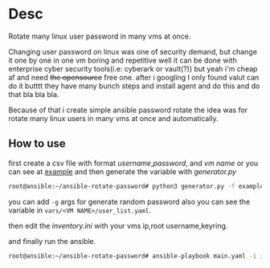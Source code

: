 # Desc

Rotate many linux user password in many vms at once.

Changing user password on linux was one of security demand, but change it one by one in one vm boring and repetitive well it can be done with enterprise cyber security tools(i.e: cyberark or vault(?)) but yeah i'm cheap af and need ~~the opensource~~ free one. after i googling I only found valut can do it butttt they have many bunch steps and install agent and do this and do that bla bla bla.

Because of that i create simple ansible password rotate the idea was for rotate many linux users in many vms at once and automatically.

## How to use
first create a csv file with format *username*,*password*, and *vm name* or you can see at [example](example.csv) and then generate the variable with *generator.py*

```bash
root@ansible:~/ansible-rotate-password# python3 generator.py -f example-csv.csv 
```

you can add `-g` args for generate random password also you can see the variable in `vars/<VM NAME>/user_list.yaml`.

then edit the *inventory.ini* with your vms ip,root username,keyring.

and finally run the ansible.

```bash
root@ansible:~/ansible-rotate-password# ansible-playbook main.yaml -i inventory.ini
```
